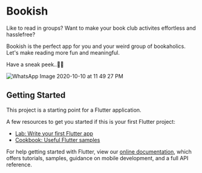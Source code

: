 # Bookish

Like to read in groups? Want to make your book club activites effortless and hasslefree?

Bookish is the perfect app for you and your weird group of bookaholics.
Let's make reading more fun and meaningful.

Have a sneak peek..🙈🙈

 ![WhatsApp Image 2020-10-10 at 11 49 27 PM](https://user-images.githubusercontent.com/54456976/95663107-f5470800-0b59-11eb-9afe-f72e46c67073.jpeg)

## Getting Started

This project is a starting point for a Flutter application.

A few resources to get you started if this is your first Flutter project:

- [Lab: Write your first Flutter app](https://flutter.dev/docs/get-started/codelab)
- [Cookbook: Useful Flutter samples](https://flutter.dev/docs/cookbook)

For help getting started with Flutter, view our
[online documentation](https://flutter.dev/docs), which offers tutorials,
samples, guidance on mobile development, and a full API reference.
